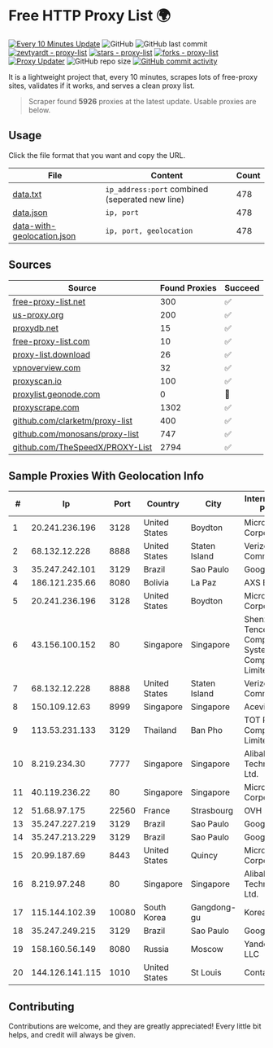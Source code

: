 
# Free HTTP Proxy List 🌍

[![Every 10 Minutes Update](https://github.com/mertguvencli/http-proxy-list/actions/workflows/main.yml/badge.svg?branch=main)](https://github.com/mertguvencli/http-proxy-list/actions/workflows/main.yml)
![GitHub](https://img.shields.io/github/license/mertguvencli/http-proxy-list)
![GitHub last commit](https://img.shields.io/github/last-commit/mertguvencli/http-proxy-list)
[![zevtyardt - proxy-list](https://img.shields.io/static/v1?label=zevtyardt&message=proxy-list&color=blue&logo=github)](https://github.com/zevtyardt/proxy-list "Go to GitHub repo")
[![stars - proxy-list](https://img.shields.io/github/stars/zevtyardt/proxy-list?style=social)](https://github.com/zevtyardt/proxy-list)
[![forks - proxy-list](https://img.shields.io/github/forks/zevtyardt/proxy-list?style=social)](https://github.com/zevtyardt/proxy-list)
[![Proxy Updater](https://github.com/zevtyardt/proxy-list/workflows/Proxy%20Updater/badge.svg)](https://github.com/zevtyardt/proxy-list/actions?query=workflow:"Proxy+Updater")
![GitHub repo size](https://img.shields.io/github/repo-size/zevtyardt/proxy-list)
[![GitHub commit activity](https://img.shields.io/github/commit-activity/m/zevtyardt/proxy-list?logo=commits)](https://github.com/zevtyardt/proxy-list/commits/main)

It is a lightweight project that, every 10 minutes, scrapes lots of free-proxy sites, validates if it works, and serves a clean proxy list.

> Scraper found **5926** proxies at the latest update. Usable proxies are below.

## Usage

Click the file format that you want and copy the URL.

|File|Content|Count|
|----|-------|-----|
|[data.txt](https://raw.githubusercontent.com/mertguvencli/http-proxy-list/main/proxy-list/data.txt)|`ip_address:port` combined (seperated new line)|478|
|[data.json](https://raw.githubusercontent.com/mertguvencli/http-proxy-list/main/proxy-list/data.json)|`ip, port`|478|
|[data-with-geolocation.json](https://raw.githubusercontent.com/mertguvencli/http-proxy-list/main/proxy-list/data-with-geolocation.json)|`ip, port, geolocation`|478|

## Sources

|Source|Found Proxies|Succeed|
|------|-------------|-------|
|[free-proxy-list.net](https://free-proxy-list.net)|300|✅|
|[us-proxy.org](https://www.us-proxy.org)|200|✅|
|[proxydb.net](http://proxydb.net)|15|✅|
|[free-proxy-list.com](https://free-proxy-list.com/?page=&port=&type%5B%5D=http&type%5B%5D=https&up_time=0&search=Search)|10|✅|
|[proxy-list.download](https://www.proxy-list.download/HTTP)|26|✅|
|[vpnoverview.com](https://vpnoverview.com/privacy/anonymous-browsing/free-proxy-servers)|32|✅|
|[proxyscan.io](https://www.proxyscan.io)|100|✅|
|[proxylist.geonode.com](https://proxylist.geonode.com/api/proxy-list?limit=300&page=1&sort_by=lastChecked&sort_type=desc&protocols=http,https)|0|🚫|
|[proxyscrape.com](https://api.proxyscrape.com/v2/?request=displayproxies&protocol=http&timeout=10000&country=all&ssl=all&anonymity=all)|1302|✅|
|[github.com/clarketm/proxy-list](https://raw.githubusercontent.com/clarketm/proxy-list/master/proxy-list-raw.txt)|400|✅|
|[github.com/monosans/proxy-list](https://raw.githubusercontent.com/monosans/proxy-list/main/proxies/http.txt)|747|✅|
|[github.com/TheSpeedX/PROXY-List](https://raw.githubusercontent.com/TheSpeedX/PROXY-List/master/http.txt)|2794|✅|


## Sample Proxies With Geolocation Info

|#|Ip|Port|Country|City|Internet Service Provider|
|-|--|----|-------|----|-------------------------|
|1|20.241.236.196|3128|United States|Boydton|Microsoft Corporation|
|2|68.132.12.228|8888|United States|Staten Island|Verizon Communications|
|3|35.247.242.101|3129|Brazil|Sao Paulo|Google LLC|
|4|186.121.235.66|8080|Bolivia|La Paz|AXS Bolivia S. A.|
|5|20.241.236.196|3128|United States|Boydton|Microsoft Corporation|
|6|43.156.100.152|80|Singapore|Singapore|Shenzhen Tencent Computer Systems Company Limited|
|7|68.132.12.228|8888|United States|Staten Island|Verizon Communications|
|8|150.109.12.63|8999|Singapore|Singapore|Aceville Pte.ltd|
|9|113.53.231.133|3129|Thailand|Ban Pho|TOT Public Company Limited|
|10|8.219.234.30|7777|Singapore|Singapore|Alibaba (US) Technology Co., Ltd.|
|11|40.119.236.22|80|Singapore|Singapore|Microsoft Corporation|
|12|51.68.97.175|22560|France|Strasbourg|OVH SAS|
|13|35.247.227.219|3129|Brazil|Sao Paulo|Google LLC|
|14|35.247.213.229|3129|Brazil|Sao Paulo|Google LLC|
|15|20.99.187.69|8443|United States|Quincy|Microsoft Corporation|
|16|8.219.97.248|80|Singapore|Singapore|Alibaba (US) Technology Co., Ltd.|
|17|115.144.102.39|10080|South Korea|Gangdong-gu|Korea Telecom|
|18|35.247.249.215|3129|Brazil|Sao Paulo|Google LLC|
|19|158.160.56.149|8080|Russia|Moscow|Yandex.Cloud LLC|
|20|144.126.141.115|1010|United States|St Louis|Contabo Inc.|



## Contributing

Contributions are welcome, and they are greatly appreciated! Every
little bit helps, and credit will always be given.

